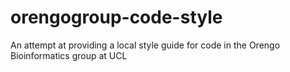orengogroup-code-style
======================

An attempt at providing a local style guide for code in the Orengo Bioinformatics group at UCL
